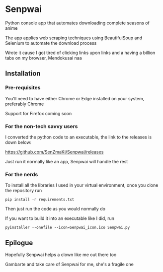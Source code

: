 # Senpwai

Python console app that automates downloading complete seasons of anime

The app applies web scraping techniques using BeautifulSoup and Selenium to automate the download process

Wrote it cause I got tired of clicking links upon links and a having a billion tabs on my browser, Mendokusai naa


## Installation

### Pre-requisites

You'll need to have either Chrome or Edge installed on your system, preferably Chrome

Support for Firefox coming soon

### For the non-tech savvy users

I converted the python code to an executable, the link to the releases is down below:

https://github.com/SenZmaKi/Senpwai/releases

Just run it normally like an app, Senpwai will handle the rest



### For the nerds

To install all the libraries I used in your virtual environment, once you clone the repository run 

```pip install -r requirements.txt```

Then just run the code as you would normally do

If you want to build it into an executable like I did, run

```pyinstaller --onefile --icon=Senpwai_icon.ico Senpwai.py```


## Epilogue
Hopefully Senpwai helps a clown like me out there too

Gambarte and take care of Senpwai for me, she's a fragile one

